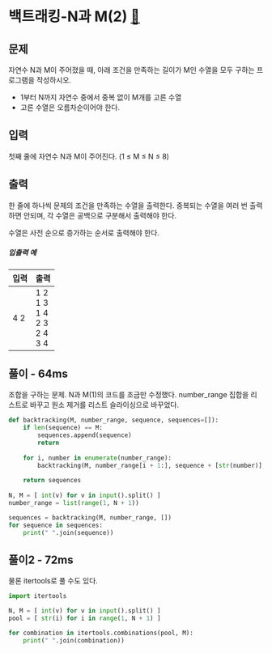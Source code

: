 # 백트래킹-N과 M(2) [🔗](https://www.acmicpc.net/problem/15650)

## 문제

자연수 N과 M이 주어졌을 때, 아래 조건을 만족하는 길이가 M인 수열을 모두 구하는 프로그램을 작성하시오.

- 1부터 N까지 자연수 중에서 중복 없이 M개를 고른 수열
- 고른 수열은 오름차순이어야 한다.

## 입력

첫째 줄에 자연수 N과 M이 주어진다. (1 ≤ M ≤ N ≤ 8)

## 출력

한 줄에 하나씩 문제의 조건을 만족하는 수열을 출력한다. 중복되는 수열을 여러 번 출력하면 안되며, 각 수열은 공백으로 구분해서 출력해야 한다.

수열은 사전 순으로 증가하는 순서로 출력해야 한다.

##### 입출력 예

| 입력 | 출력                                       |
| ---- | ------------------------------------------ |
| 4 2  | 1 2<br>1 3<br/>1 4<br/>2 3<br/>2 4<br/>3 4 |

## 풀이 - 64ms

조합을 구하는 문제. N과 M(1)의 코드를 조금만 수정했다. number_range 집합을 리스트로 바꾸고 원소 제거를 리스트 슬라이싱으로 바꾸었다.

```python
def backtracking(M, number_range, sequence, sequences=[]):
    if len(sequence) == M:
        sequences.append(sequence)
        return
    
    for i, number in enumerate(number_range):
        backtracking(M, number_range[i + 1:], sequence + [str(number)], sequences)
    
    return sequences
    
N, M = [ int(v) for v in input().split() ]
number_range = list(range(1, N + 1))

sequences = backtracking(M, number_range, [])
for sequence in sequences:
    print(" ".join(sequence))
```

## 풀이2 - 72ms

물론 itertools로 풀 수도 있다.

```python
import itertools

N, M = [ int(v) for v in input().split() ]
pool = [ str(i) for i in range(1, N + 1) ]

for combination in itertools.combinations(pool, M):
    print(" ".join(combination))
```

